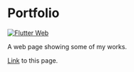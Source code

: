 # Portfolio
[![Flutter Web](https://github.com/asyzruffz/Portfolio/actions/workflows/flutter.yml/badge.svg?branch=dev)](https://github.com/asyzruffz/Portfolio/actions/workflows/flutter.yml)

A web page showing some of my works.

[Link](https://asyzruffz.github.io/Portfolio/) to this page.
